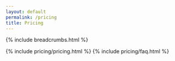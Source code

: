 ```yaml
---
layout: default
permalink: /pricing
title: Pricing
---
```


<main id="main">

  {% include breadcrumbs.html %}

  {% include pricing/pricing.html %}
  {% include pricing/faq.html %}

</main>